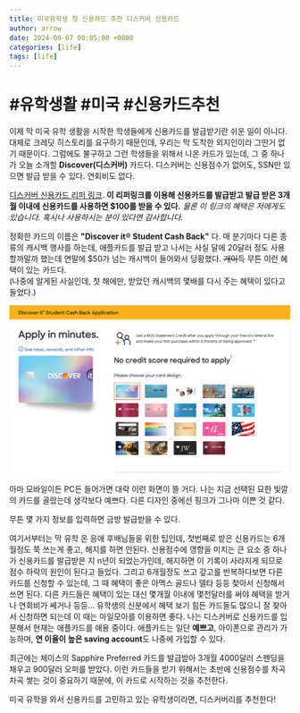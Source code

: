 ```yaml
---
title: 미국유학생 첫 신용카드 추천 디스커버 신용카드
author: arrow
date: 2024-09-07 00:05:00 +0800
categories: [life]
tags: [life]
---
```


# #유학생활 #미국 #신용카드추천

이제 막 미국 유학 생활을 시작한 학생들에게 신용카드를 발급받기란 쉬운 일이 아니다. 대체로 크레딧 히스토리를 요구하기 때문인데, 우리는 막 도착한 외지인이라 그딴거 없기 때문이다. 그럼에도 불구하고 그런 학생들을 위해서 나온 카드가 있는데, 그 중 하나가 오늘 소개할 **Discover(디스커버)** 카드다. 디스커버는 신용점수가 없어도, SSN만 있으면 발급 받을 수 있다. 연회비도 없다.

[디스커버 신용카드 리퍼 링크](https://refer.discover.com/s/yyoon2?advocate.partner_share_id=9637245312). **이 리퍼링크를 이용해 신용카드를 발급받고 발급 받은 3개월 이내에 신용카드를 사용하면 $100를 받을 수 있다.** _물론 이 링크의 혜택은 저에게도 있습니다. 혹시나 사용하시는 분이 있다면 감사합니다._

정확한 카드의 이름은 **"Discover it® Student Cash Back"** 다. 매 분기마다 다른 종류의 캐시백 행사를 하는데, 애플카드를 발급 받고 나서는 사실 달에 20달러 정도 사용할까말까 했는데 연말에 $50가 넘는 캐시백이 들어와서 당황했다. ~~개이득~~ 무튼 이런 혜택이 있는 카드다.  
(나중에 알게된 사실인데, 첫 해에만, 받았던 캐시백의 몇배를 다시 주는 혜택이 있다고 들었다.)

![enter image description here](https://raw.githubusercontent.com/arrow-economist/imageslibrary/main/SCR-20240212-szws.png)

아마 모바일이든 PC든 들어가면 대략 이런 화면이 뜰 거다. 나는 지금 선택된 묘한 빛깔의 카드를 골랐는데 생각보다 예쁘다. 다른 디자인 중에선 핑크가 그나마 이쁜 것 같다.

무튼 몇 가지 정보를 입력하면 금방 발급받을 수 있다.

여기서부터는 막 유학 온 응애 후배님들을 위한 팁인데, 첫번째로 받은 신용카드는 6개월정도 쭉 쓰는게 좋고, 해지를 하면 안된다. 신용점수에 영향을 미치는 큰 요소 중 하나가 신용카드를 발급받은 지 n년이 되었는가인데, 해지하면 이 기록이 사라지게 되므로 점수 하락의 원인이 된다고 들었다.
그리고 6개월정도 쓰고 갚고를 반복하다보면 다른 카드를 신청할 수 있는데, 그 때 혜택이 좋은 아멕스 골드나 델타 등등 찾아서 신청해서 쓰면 된다. 다른 카드들은 혜택이 있는 대신 몇개월 이내에 몇천달러를 써야 혜택을 받거나 연회비가 쎄거나 등등... 유학생의 신분에서 혜택 보기 힘든 카드들도 많으니 잘 찾아서 신청하면 되는데 이 때는 마일모아를 이용하면 좋다.
나는 디스커버로 신용카드를 입문해서 현재는 애플카드를 애용 중이다. 애플카드는 일단 **예쁘고**, 아이폰으로 관리가 가능하며, **연 이율이 높은 saving account**도 나중에 가입할 수 있다.

최근에는 체이스의 Sapphire Preferred 카드를 발급받아 3개월 4000달러 스펜딩을 채우고 900달러 오퍼를 받았다. 이런 카드들을 받기 위해서는 초반에 신용점수를 차곡차곡 쌓는 것이 중요하기 때문에, 이 카드로 시작하는 것을 추천한다.

미국 유학을 와서 신용카드를 고민하고 있는 유학생이라면, 디스커버리를 추천한다!
